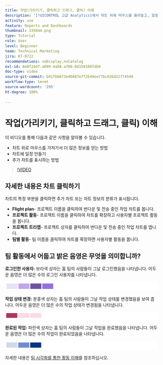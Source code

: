 ```yaml
---
title: 작업(가리키기, 클릭하고 드래그, 클릭) 이해
description: '[!UICONTROL 고급 Analytics]에서 차트 위에 마우스를 올려놓고, 일정을 만들고, 추가 차트를 표시하여 추가 정보를 얻을 수 있는 방법을 알아봅니다.'
activity: use
feature: Reports and Dashboards
thumbnail: 335044.png
type: Tutorial
role: User
level: Beginner
team: Technical Marketing
jira: KT-8722
recommendations: noDisplay,noCatalog
exl-id: 8e0f24d7-a099-4a08-af08-8d150104fdb9
doc-type: video
source-git-commit: b41fbb673e46687e7f2b49ee77bc026d22774540
workflow-type: tm+mt
source-wordcount: '295'
ht-degree: 100%

---
```


# 작업(가리키기, 클릭하고 드래그, 클릭) 이해

이 비디오를 통해 다음과 같은 사항을 알아볼 수 있습니다.

* 차트 위로 마우스를 가져가서 더 많은 정보를 얻는 방법
* 차트에 일정 만들기
* 추가 차트를 표시하는 방법

>[!VIDEO](https://video.tv.adobe.com/v/335044/?quality=12&learn=on)

## 자세한 내용은 차트 클릭하기

차트의 특정 부분을 클릭하면 추가 차트 또는 차트 정보의 분류가 표시됩니다.

* **Flight plan**- 프로젝트 이름을 클릭하여 번다운 및 전송 중인 작업 차트를 봅니다.
* **프로젝트 활동**- 프로젝트 이름을 클릭하여 차트를 확장하고 사용자별 프로젝트 활동을 봅니다.
* **프로젝트 트리맵**- 프로젝트 상자를 클릭하여 번다운 및 전송 중인 작업 차트를 엽니다.
* **팀별 활동**- 팀 이름을 클릭하여 차트를 확장하면 사용자별 활동을 봅니다.

## 팀 활동에서 어둡고 밝은 음영은 무엇을 의미합니까?

**로그인한 사용자:** 보라색 상자는 홈 팀의 사람들이 그날 로그인했음을 나타냅니다. 어두운 음영은 더 많은 수의 로그인 사용자를 나타냅니다.

![보라색 음영 상자 이미지](assets/purple-shaded-boxes.png)

**작업 상태 변경:** 분홍색 상자는 홈 팀의 사람들이 그날 작업 상태를 변경했음을 보여 줍니다. 어두운 음영은 더 많은 수의 작업 상태가 변경됨을 나타냅니다.

![분홍색 음영 상자 이미지](assets/pink-shaded-boxes.png)

**완료된 작업:** 파란색 상자는 홈 팀의 사람들이 그날 작업을 완료했음을 나타냅니다. 어두운 음영은 더 많은 수의 작업이 완료되었음을 나타냅니다.

![파란색 음영 상자 이미지](assets/blue-shaded-boxes.png)

자세한 내용은 [ 팀 시각화를 통한 활동 이해](https://experienceleague.adobe.com/docs/workfront/using/reporting/enhanced-analytics/activity-by-team-overview.html?lang=ko-KR)를 참조하십시오.
